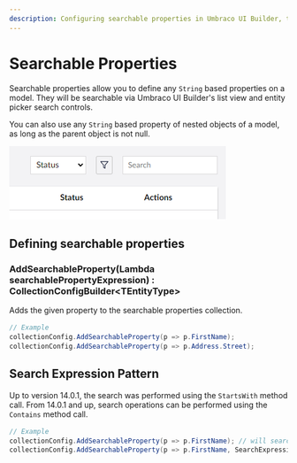 ```yaml
---
description: Configuring searchable properties in Umbraco UI Builder, the backoffice UI builder for Umbraco.
---
```


# Searchable Properties

Searchable properties allow you to define any `String` based properties on a model. They will be searchable via Umbraco UI Builder's list view and entity picker search controls.

You can also use any `String` based property of nested objects of a model, as long as the parent object is not null.

![Search](../images/search.png)

## Defining searchable properties

### **AddSearchableProperty(Lambda searchablePropertyExpression) : CollectionConfigBuilder&lt;TEntityType&gt;**

Adds the given property to the searchable properties collection.

````csharp
// Example
collectionConfig.AddSearchableProperty(p => p.FirstName);
collectionConfig.AddSearchableProperty(p => p.Address.Street);
````

## Search Expression Pattern

Up to version 14.0.1, the search was performed using the `StartsWith` method call.
From 14.0.1 and up, search operations can be performed using the `Contains` method call.

````csharp
// Example
collectionConfig.AddSearchableProperty(p => p.FirstName); // will search for keywords that start with.
collectionConfig.AddSearchableProperty(p => p.FirstName, SearchExpressionPattern.Contains); // will search for keywords that are contained.
````
